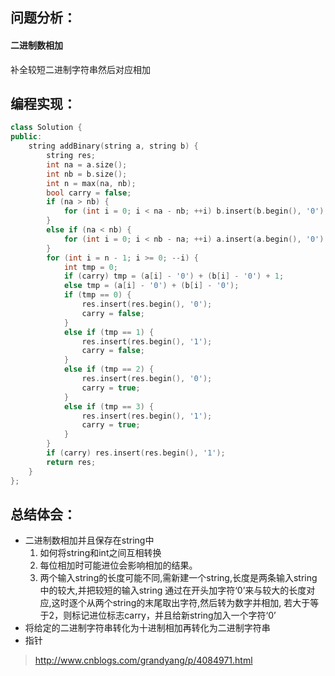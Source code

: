 ## 问题分析：
#### 二进制数相加
补全较短二进制字符串然后对应相加
## 编程实现：
```C++
class Solution {
public:
    string addBinary(string a, string b) {
        string res;
        int na = a.size();
        int nb = b.size();
        int n = max(na, nb);
        bool carry = false;
        if (na > nb) {
            for (int i = 0; i < na - nb; ++i) b.insert(b.begin(), '0');
        }
        else if (na < nb) {
            for (int i = 0; i < nb - na; ++i) a.insert(a.begin(), '0');
        }
        for (int i = n - 1; i >= 0; --i) {
            int tmp = 0;
            if (carry) tmp = (a[i] - '0') + (b[i] - '0') + 1;
            else tmp = (a[i] - '0') + (b[i] - '0');
            if (tmp == 0) {
                res.insert(res.begin(), '0');
                carry = false;
            }
            else if (tmp == 1) {
                res.insert(res.begin(), '1');
                carry = false;
            }
            else if (tmp == 2) {
                res.insert(res.begin(), '0');
                carry = true;
            }
            else if (tmp == 3) {
                res.insert(res.begin(), '1');
                carry = true;
            }
        }
        if (carry) res.insert(res.begin(), '1');
        return res;
    }
};
```
## 总结体会：
* 二进制数相加并且保存在string中
  1. 如何将string和int之间互相转换
  2. 每位相加时可能进位会影响相加的结果。
  3. 两个输入string的长度可能不同,需新建一个string,长度是两条输入string中的较大,并把较短的输入string
     通过在开头加字符‘0’来与较大的长度对应,这时逐个从两个string的末尾取出字符,然后转为数字并相加,
     若大于等于2，则标记进位标志carry，并且给新string加入一个字符‘0’
* 将给定的二进制字符串转化为十进制相加再转化为二进制字符串
* 指针
> http://www.cnblogs.com/grandyang/p/4084971.html
